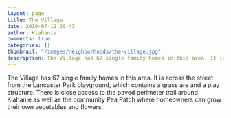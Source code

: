 ```yaml
---
layout: page
title: The Village
date: 2019-07-12 20:43
author: Klahanie
comments: true
categories: []
thumbnail: "/images/neighborhoods/the-village.jpg"
description: The Village has 67 single family homes in this area. It is across the street from the Lancaster Park playground, which contains a grass are and a play structure. There is close access to the paved perimeter trail around Klahanie as well as the community Pea Patch where homeowners can grow their own vegetables and flowers.
---
```

The Village has 67 single family homes in this area. It is across the street from the Lancaster Park playground, which contains a grass are and a play structure. There is close access to the paved perimeter trail around Klahanie as well as the community Pea Patch where homeowners can grow their own vegetables and flowers.

<object type="image/svg+xml" data="{{site.url}}/images/neighborhoods/the-village.svg" class="img-fluid"/>